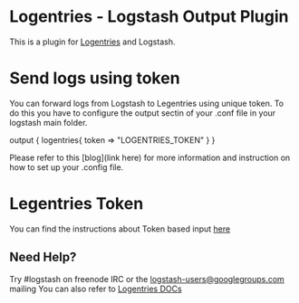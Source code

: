 # Logentries - Logstash Output Plugin

This is a plugin for [Logentries](https://www.logentries.com) and Logstash. 

# Send logs using token
You can forward logs from Logstash to Legentries using unique token. To do this you have to configure the output sectin of your .conf file in your logstash main folder.

output {
    logentries{
    token => "LOGENTRIES_TOKEN"
    }
}

Please refer to this [blog](link here) for more information and instruction on how to set up your .config file. 

# Legentries Token 

You can find the instructions about Token based input [here](https://logentries.com/doc/input-token/)


## Need Help?

Try #logstash on freenode IRC or the logstash-users@googlegroups.com mailing 
You can also refer to [Logentries DOCs](https://logentries.com/doc/)
